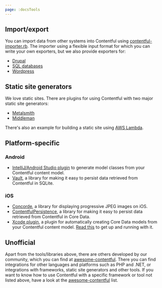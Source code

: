 ```yaml
---
page: :docsTools
---
```


## Import/export

You can import data from other systems into Contentful using [contentful-importer.rb](https://github.com/contentful/contentful-importer.rb). The importer using a flexible input format for which you can write your own exporters, but we also provide exporters for:

- [Drupal](https://github.com/contentful/drupal-exporter.rb)
- [SQL databases](https://github.com/contentful/database-exporter.rb)
- [Wordpress](https://github.com/contentful/wordpress-exporter.rb)

## Static site generators

We love static sites. There are plugins for using Contentful with two major static site generators:

- [Metalsmith](https://github.com/contentful-labs/contentful-metalsmith)
- [Middleman](https://github.com/contentful-labs/contentful_middleman)

There's also an example for building a static site using [AWS Lambda](https://github.com/contentful-labs/contentful-aws-lambda-static).

## Platform-specific

### Android

- [IntelliJ/Android Studio plugin](https://github.com/contentful/cf-generator-intellij) to generate model classes from your Contentful content model.
- [Vault](https://github.com/contentful/vault), a library for making it easy to persist data retrieved from Contentful in SQLite.

### iOS

- [Concorde](https://github.com/contentful-labs/Concorde), a library for displaying progressive JPEG images on iOS.
- [ContentfulPersistence](https://github.com/contentful/contentful-persistence.objc), a library for making it easy to persist data retrieved from Contentful in Core Data.
- [Xcode plugin](https://github.com/contentful/ContentfulXcodePlugin), a plugin for automatically creating Core Data models from your Contentful content model. [Read this](/developers/docs/tutorials/ios/using-contentful-xcode-plugin/) to get up and running with it.

## Unofficial

Apart from the tools/libraries above, there are others developed by our community, which you can find at [awesome-contentful](https://github.com/contentful-labs/awesome-contentful).
There you can find integrations for other languages and platforms such as PHP and .NET, or integrations with frameworks, static site generators and other tools.
If you want to know how to use Contentful with a specific framework or tool not listed above, have a look at the [awesome-contentful](https://github.com/contentful-labs/awesome-contentful) list.